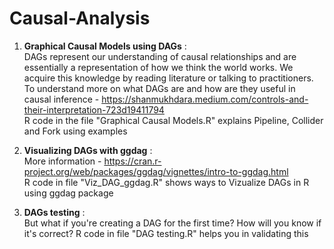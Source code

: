# Causal-Analysis

1. **Graphical Causal Models using DAGs** : <br>
   DAGs represent our understanding of causal relationships and are essentially a representation of how we think the world works. We acquire this knowledge by reading literature or talking to practitioners. <br>
   To understand more on what DAGs are and how are they useful in causal inference - https://shanmukhdara.medium.com/controls-and-their-interpretation-723d19411794 <br>
   R code in the file "Graphical Causal Models.R" explains Pipeline, Collider and Fork using examples

2. **Visualizing DAGs with ggdag** : <br>
   More information - https://cran.r-project.org/web/packages/ggdag/vignettes/intro-to-ggdag.html <br>
   R code in file "Viz_DAG_ggdag.R" shows ways to Vizualize DAGs in R using ggdag package
   
3. **DAGs testing** : <br>
   But what if you're creating a DAG for the first time? How will you know if it's correct?
   R code in file "DAG testing.R" helps you in validating this
   
